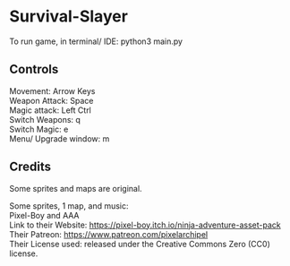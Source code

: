 # Survival-Slayer

To run game, in terminal/ IDE: python3 main.py

## Controls
Movement: Arrow Keys <br />
Weapon Attack: Space <br />
Magic attack: Left Ctrl <br />
Switch Weapons: q <br />
Switch Magic: e <br />
Menu/ Upgrade window: m <br />

## Credits
Some sprites and maps are original.

Some sprites, 1 map, and music: <br />
Pixel-Boy and AAA <br />
Link to their Website: https://pixel-boy.itch.io/ninja-adventure-asset-pack <br />
Their Patreon: https://www.patreon.com/pixelarchipel <br />
Their License used: released under the Creative Commons Zero (CC0) license. <br />
